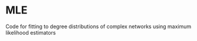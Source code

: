# MLE
Code for fitting to degree distributions of complex networks using maximum likelihood estimators 
